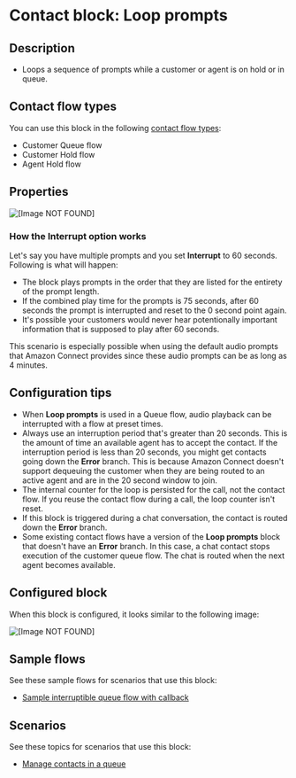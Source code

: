 # Contact block: Loop prompts<a name="loop-prompts"></a>

## Description<a name="loop-prompts-description"></a>
+ Loops a sequence of prompts while a customer or agent is on hold or in queue\.

## Contact flow types<a name="loop-prompts-types"></a>

You can use this block in the following [contact flow types](create-contact-flow.md#contact-flow-types):
+ Customer Queue flow
+ Customer Hold flow
+ Agent Hold flow

## Properties<a name="loop-prompts-properties"></a>

![\[Image NOT FOUND\]](http://docs.aws.amazon.com/connect/latest/adminguide/images/loop-prompts-properties.png)

### How the Interrupt option works<a name="loop-prompts-properties-interrupt"></a>

Let's say you have multiple prompts and you set **Interrupt** to 60 seconds\. Following is what will happen: 
+ The block plays prompts in the order that they are listed for the entirety of the prompt length\.
+ If the combined play time for the prompts is 75 seconds, after 60 seconds the prompt is interrupted and reset to the 0 second point again\. 
+ It's possible your customers would never hear potentionally important information that is supposed to play after 60 seconds\. 

This scenario is especially possible when using the default audio prompts that Amazon Connect provides since these audio prompts can be as long as 4 minutes\. 

## Configuration tips<a name="loop-prompts-tips"></a>
+ When **Loop prompts** is used in a Queue flow, audio playback can be interrupted with a flow at preset times\.
+ Always use an interruption period that's greater than 20 seconds\. This is the amount of time an available agent has to accept the contact\. If the interruption period is less than 20 seconds, you might get contacts going down the **Error** branch\. This is because Amazon Connect doesn't support dequeuing the customer when they are being routed to an active agent and are in the 20 second window to join\.
+ The internal counter for the loop is persisted for the call, not the contact flow\. If you reuse the contact flow during a call, the loop counter isn't reset\.
+ If this block is triggered during a chat conversation, the contact is routed down the **Error** branch\. 
+ Some existing contact flows have a version of the **Loop prompts** block that doesn't have an **Error** branch\. In this case, a chat contact stops execution of the customer queue flow\. The chat is routed when the next agent becomes available\.

## Configured block<a name="loop-prompts-configured"></a>

When this block is configured, it looks similar to the following image:

![\[Image NOT FOUND\]](http://docs.aws.amazon.com/connect/latest/adminguide/images/loop-prompts-configured.png)

## Sample flows<a name="loop-prompts-samples"></a>

See these sample flows for scenarios that use this block:
+ [Sample interruptible queue flow with callback](sample-interruptible-queue.md)

## Scenarios<a name="loop-prompts-scenarios"></a>

See these topics for scenarios that use this block:
+ [Manage contacts in a queue](queue-to-queue-transfer.md)